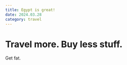 ```yaml
---
title: Egypt is great!
date: 2024.03.28
category: travel
---
```


# Travel more. Buy less stuff.

Get fat.

